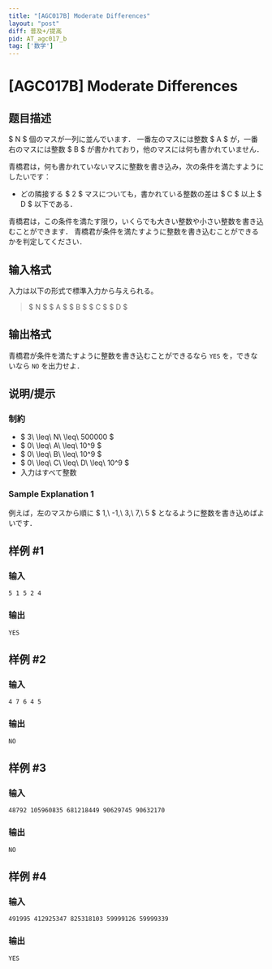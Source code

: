 ```yaml
---
title: "[AGC017B] Moderate Differences"
layout: "post"
diff: 普及+/提高
pid: AT_agc017_b
tag: ['数学']
---
```


# [AGC017B] Moderate Differences

## 题目描述

[problemUrl]: https://atcoder.jp/contests/agc017/tasks/agc017_b

$ N $ 個のマスが一列に並んでいます． 一番左のマスには整数 $ A $ が，一番右のマスには整数 $ B $ が書かれており，他のマスには何も書かれていません．

青橋君は，何も書かれていないマスに整数を書き込み，次の条件を満たすようにしたいです：

- どの隣接する $ 2 $ マスについても，書かれている整数の差は $ C $ 以上 $ D $ 以下である．

青橋君は，この条件を満たす限り，いくらでも大きい整数や小さい整数を書き込むことができます． 青橋君が条件を満たすように整数を書き込むことができるかを判定してください．

## 输入格式

入力は以下の形式で標準入力から与えられる。

> $ N $ $ A $ $ B $ $ C $ $ D $

## 输出格式

青橋君が条件を満たすように整数を書き込むことができるなら `YES` を，できないなら `NO` を出力せよ．

## 说明/提示

### 制約

- $ 3\ \leq\ N\ \leq\ 500000 $
- $ 0\ \leq\ A\ \leq\ 10^9 $
- $ 0\ \leq\ B\ \leq\ 10^9 $
- $ 0\ \leq\ C\ \leq\ D\ \leq\ 10^9 $
- 入力はすべて整数

### Sample Explanation 1

例えば，左のマスから順に $ 1,\ -1,\ 3,\ 7,\ 5 $ となるように整数を書き込めばよいです．

## 样例 #1

### 输入

```
5 1 5 2 4
```

### 输出

```
YES
```

## 样例 #2

### 输入

```
4 7 6 4 5
```

### 输出

```
NO
```

## 样例 #3

### 输入

```
48792 105960835 681218449 90629745 90632170
```

### 输出

```
NO
```

## 样例 #4

### 输入

```
491995 412925347 825318103 59999126 59999339
```

### 输出

```
YES
```

